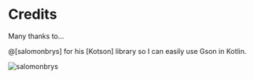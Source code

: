 # Credits

Many thanks to...

@[salomonbrys] for his [Kotson] library so I can easily use Gson in Kotlin.

![salomonbrys](https://github.com/salomonbrys) 